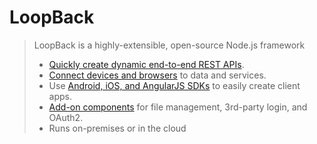 # LoopBack

> LoopBack is a highly-extensible, open-source Node.js framework
>
> - [Quickly create dynamic end-to-end REST APIs](http://loopback.io/#core).
> - [Connect devices and browsers](http://loopback.io/#juggler) to data and services.
> - Use [Android, iOS, and AngularJS SDKs](http://loopback.io/#sdks) to easily create client apps.
> - [Add-on components](http://loopback.io/#components) for file management, 3rd-party login, and OAuth2.
> - Runs on-premises or in the cloud

